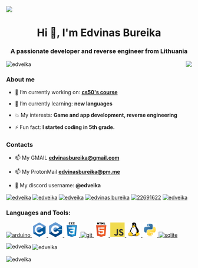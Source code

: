 <img position="top" align="center" src="https://user-images.githubusercontent.com/74038190/240304586-d48893bd-0757-481c-8d7e-ba3e163feae7.png">          
<h1 align="center">Hi 👋, I'm Edvinas Bureika</h1>
<h3 align="center">A passionate developer and reverse engineer from Lithuania</h3>
<img align="right" src="https://user-images.githubusercontent.com/74038190/229223156-0cbdaba9-3128-4d8e-8719-b6b4cf741b67.gif">
  
<p align="left"> <img src="https://komarev.com/ghpvc/?username=edveika&label=Profile%20views&color=0e75b6&style=flat" alt="edveika" /> </p>

<h3 align="left">About me</h3>

- 🔭 I’m currently working on: [**cs50's course**](https://github.com/Edveika/cs50)

- 🌱 I’m currently learning: **new languages**

- 💥 My interests: **Game and app development, reverse engineering**

- ⚡ Fun fact: **I started coding in 5th grade.**

<h3 align="left">Contacts</h3>

- 📫 My GMAIL **edvinasbureika@gmail.com**

- 📫 My ProtonMail **edvinasbureika@pm.me**

- 👾 My discord username: **@edveika**

<p align="left">
<a href="https://twitter.com/edveika" target="blank"><img align="center" src="https://raw.githubusercontent.com/rahuldkjain/github-profile-readme-generator/master/src/images/icons/Social/twitter.svg" alt="edveika" height="30" width="40" /></a>
<a href="https://t.me/edveika" target="blank"><img align="center" src="https://telegram.org/img/t_logo.png" alt="edveika" height="30" width="30" /></a>
<a href="https://signal.group/#CjQKIG4DNY7pgxqq8MVYfX4pqxB9mL4Sg35FgXpAbX7wMvF5EhA7Ek9gwHJHCbAjsZuj81E6" target="blank"><img align="center" src="https://signal.org/assets/favicon/ms-icon-144x144-c87fa9bc9f7648a5dc55c8bb767caa2c9f3ff5d13dbdce9eb82e75e14ebe41d9.png" alt="edveika" height="30" width="30"/></a>
<a href="https://www.linkedin.com/in/edvinas-bureika-815575294/" target="blank"><img align="center" src="https://raw.githubusercontent.com/rahuldkjain/github-profile-readme-generator/master/src/images/icons/Social/linked-in-alt.svg" alt="edvinas bureika" height="30" width="40" /></a>
<a href="https://stackoverflow.com/users/22691622" target="blank"><img align="center" src="https://raw.githubusercontent.com/rahuldkjain/github-profile-readme-generator/master/src/images/icons/Social/stack-overflow.svg" alt="22691622" height="30" width="40" /></a>
<a href="https://www.leetcode.com/edveika" target="blank"><img align="center" src="https://raw.githubusercontent.com/rahuldkjain/github-profile-readme-generator/master/src/images/icons/Social/leet-code.svg" alt="edveika" height="30" width="40" /></a>
</p>

<h3 align="left">Languages and Tools:</h3>
<p align="left"> <a href="https://www.arduino.cc/" target="_blank" rel="noreferrer"> <img src="https://cdn.worldvectorlogo.com/logos/arduino-1.svg" alt="arduino" width="40" height="40"/> </a> <a href="https://www.cprogramming.com/" target="_blank" rel="noreferrer"> <img src="https://raw.githubusercontent.com/devicons/devicon/master/icons/c/c-original.svg" alt="c" width="40" height="40"/> </a> <a href="https://www.w3schools.com/cpp/" target="_blank" rel="noreferrer"> <img src="https://raw.githubusercontent.com/devicons/devicon/master/icons/cplusplus/cplusplus-original.svg" alt="cplusplus" width="40" height="40"/> </a> <a href="https://www.w3schools.com/css/" target="_blank" rel="noreferrer"> <img src="https://raw.githubusercontent.com/devicons/devicon/master/icons/css3/css3-original-wordmark.svg" alt="css3" width="40" height="40"/> </a> <a href="https://git-scm.com/" target="_blank" rel="noreferrer"> <img src="https://www.vectorlogo.zone/logos/git-scm/git-scm-icon.svg" alt="git" width="40" height="40"/> </a> <a href="https://www.w3.org/html/" target="_blank" rel="noreferrer"> <img src="https://raw.githubusercontent.com/devicons/devicon/master/icons/html5/html5-original-wordmark.svg" alt="html5" width="40" height="40"/> </a> <a href="https://developer.mozilla.org/en-US/docs/Web/JavaScript" target="_blank" rel="noreferrer"> <img src="https://raw.githubusercontent.com/devicons/devicon/master/icons/javascript/javascript-original.svg" alt="javascript" width="40" height="40"/> </a> <a href="https://www.linux.org/" target="_blank" rel="noreferrer"> <img src="https://raw.githubusercontent.com/devicons/devicon/master/icons/linux/linux-original.svg" alt="linux" width="40" height="40"/> </a> <a href="https://www.python.org" target="_blank" rel="noreferrer"> <img src="https://raw.githubusercontent.com/devicons/devicon/master/icons/python/python-original.svg" alt="python" width="40" height="40"/> </a> <a href="https://www.sqlite.org/" target="_blank" rel="noreferrer"> <img src="https://www.vectorlogo.zone/logos/sqlite/sqlite-icon.svg" alt="sqlite" width="40" height="40"/> </a> </p>

<p><img align="left" src="https://github-readme-stats.vercel.app/api/top-langs?username=edveika&show_icons=true&locale=en&layout=compact" alt="edveika" /></p>

<p>&nbsp;<img align="center" src="https://github-readme-stats.vercel.app/api?username=edveika&show_icons=true&locale=en" alt="edveika" /></p>

<p><img align="center" src="https://github-readme-streak-stats.herokuapp.com/?user=edveika&" alt="edveika" /></p>

